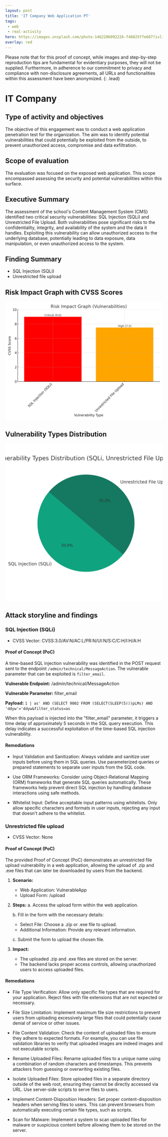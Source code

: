 ```yaml
---
layout: post
title: 'IT Company Web Application PT'
tags:
 - web
 - real-activity
hero: https://images.unsplash.com/photo-1462206092226-f46025ffe607?ixlib=rb-4.0.3&ixid=M3wxMjA3fDB8MHxwaG90by1wYWdlfHx8fGVufDB8fHx8fA%3D%3D&auto=format&fit=crop&w=1474&q=80
overlay: red
---
```


Please note that for this proof of concept, while images and step-by-step reproduction tips are fundamental for evidentiary purposes, they will not be supplied. Furthermore, in adherence to our commitment to privacy and compliance with non-disclosure agreements, all URLs and functionalities within this assessment have been anonymized. {: .lead}
 <!--break-->

# IT Company

## Type of activity and objectives
The objective of this engagement was to conduct a web application penetration test for the organization. The aim was to identify potential vulnerabilities that could potentially be exploited from the outside, to prevent unauthorized access, compromise and data exfiltration.
## Scope of evaluation
The evaluation was focused on the exposed web application. This scope encompassed assessing the security and potential vulnerabilities within this surface.
## Executive Summary 
The assessment of the school's Content Management System (CMS) identified two critical security vulnerabilities: SQL Injection (SQLi) and Unrestricted File Upload. Both vulnerabilities pose significant risks to the confidentiality, integrity, and availability of the system and the data it handles. Exploiting this vulnerability can allow unauthorized access to the underlying database, potentially leading to data exposure, data manipulation, or even unauthorized access to the system.
## Finding Summary
- SQL Injection (SQLi)
- Unrestricted file upload
## Risk Impact Graph with CVSS Scores

![](https://raw.githubusercontent.com/blitz0p3rations/blitz0p3rations.github.io/master/uploads/c15.png)

## Vulnerability Types Distribution

![](https://raw.githubusercontent.com/blitz0p3rations/blitz0p3rations.github.io/master/uploads/c16.png)

## Attack storyline and findings
### SQL Injection (SQLi)
- CVSS Vector: CVSS:3.0/AV:N/AC:L/PR:N/UI:N/S:C/C:H/I:H/A:H
#### Proof of Concept (PoC)
A time-based SQL injection vulnerability was identified in the POST request sent to the endpoint `/admin/technical/MessageAction`. The vulnerable parameter that can be exploited is `filter_email`.

**Vulnerable Endpoint:** /admin/technical/MessageAction

**Vulnerable Parameter:** filter_email

**Payload:** 
`
1 | as' AND (SELECT 9802 FROM (SELECT(SLEEP(5)))pLMs) AND 'ddyw'='ddyw&filter_status=as
`

When this payload is injected into the "filter_email" parameter, it triggers a time delay of approximately 5 seconds in the SQL query execution. This delay indicates a successful exploitation of the time-based SQL injection vulnerability.

#### Remediations
- Input Validation and Sanitization: Always validate and sanitize user inputs before using them in SQL queries. Use parameterized queries or prepared statements to separate user inputs from the SQL code.

- Use ORM Frameworks: Consider using Object-Relational Mapping (ORM) frameworks that generate SQL queries automatically. These frameworks help prevent direct SQL injection by handling database interactions using safe methods.

- Whitelist Input: Define acceptable input patterns using whitelists. Only allow specific characters and formats in user inputs, rejecting any input that doesn't adhere to the whitelist.

### Unrestricted file upload
- CVSS Vector: None
#### Proof of Concept (PoC)
The provided Proof of Concept (PoC) demonstrates an unrestricted file upload vulnerability in a web application, allowing the upload of .zip and .exe files that can later be downloaded by users from the backend.

1. **Scenario:**
   - Web Application: VulnerableApp
   - Upload Form: /upload

2. **Steps:**
   a. Access the upload form within the web application.

   b. Fill in the form with the necessary details:
      - Select File: Choose a .zip or .exe file to upload.
      - Additional Information: Provide any relevant information.

   c. Submit the form to upload the chosen file.

3. **Impact:**
   - The uploaded .zip and .exe files are stored on the server.
   - The backend lacks proper access controls, allowing unauthorized users to access uploaded files.






#### Remediations
- File Type Verification: Allow only specific file types that are required for your application. Reject files with file extensions that are not expected or necessary.

- File Size Limitation: Implement maximum file size restrictions to prevent users from uploading excessively large files that could potentially cause denial of service or other issues.

- File Content Validation: Check the content of uploaded files to ensure they adhere to expected formats. For example, you can use file validation libraries to verify that uploaded images are indeed images and not executable scripts.

- Rename Uploaded Files: Rename uploaded files to a unique name using a combination of random characters and timestamps. This prevents attackers from guessing or overwriting existing files.

- Isolate Uploaded Files: Store uploaded files in a separate directory outside of the web root, ensuring they cannot be directly accessed via URL. Use server-side scripts to serve files to users.

- Implement Content-Disposition Headers: Set proper content-disposition headers when serving files to users. This can prevent browsers from automatically executing certain file types, such as scripts.

- Scan for Malware: Implement a system to scan uploaded files for malware or suspicious content before allowing them to be stored on the server.
